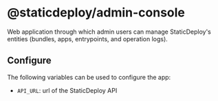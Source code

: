 # @staticdeploy/admin-console

Web application through which admin users can manage StaticDeploy's entities
(bundles, apps, entrypoints, and operation logs).

## Configure

The following variables can be used to configure the app:

- `API_URL`: url of the StaticDeploy API

